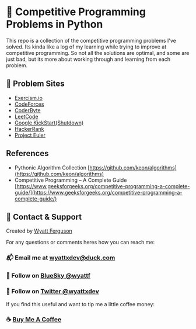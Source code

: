 # :rocket: Competitive Programming Problems in Python

This repo is a collection of the competitive programming problems I've solved. Its kinda like a log of my learning while trying to improve at competitive programming. So not all the solutions are optimal, and some are just bad, but its more about working through and learning from each problem.

## :ramen: Problem Sites

- [Exercism.io](https://exercism.org/)
- [CodeForces](https://codeforces.com/)
- [CoderByte](https://coderbyte.com/)
- [LeetCode](https://leetcode.com/)
- [Google KickStart(Shutdown)](https://developers.googleblog.com/en/celebrate-googles-coding-competitions-with-a-final-round-of-programming-fun/)
- [HackerRank](https://www.hackerrank.com/)
- [Project Euler](https://projecteuler.net/)

## References

- Pythonic Algorithm Collection [https://github.com/keon/algorithms](https://github.com/keon/algorithms)
- Competitive Programming – A Complete Guide [https://www.geeksforgeeks.org/competitive-programming-a-complete-guide/](https://www.geeksforgeeks.org/competitive-programming-a-complete-guide/)

## :postbox: Contact & Support

Created by [Wyatt Ferguson](https://twitter.com/wyattxdev)

For any questions or comments heres how you can reach me:

### :mailbox_with_mail: Email me at [wyattxdev@duck.com](wyattxdev@duck.com)

### :shaved_ice: Follow on [BlueSky @wyattf](wyattf.bsky.social)

### :tropical_drink: Follow on [Twitter @wyattxdev](https://twitter.com/wyattxdev)

If you find this useful and want to tip me a little coffee money:

### :coffee: [Buy Me A Coffee](https://www.buymeacoffee.com/wyattferguson)
